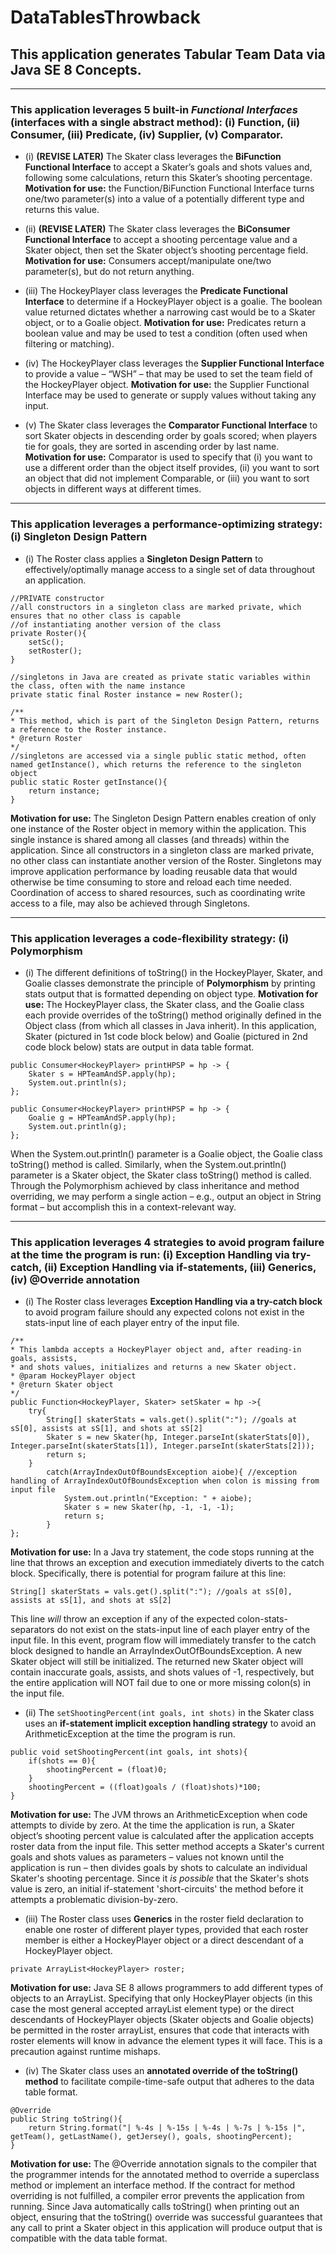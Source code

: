 # DataTablesThrowback
## This application generates Tabular Team Data via Java SE 8 Concepts.

______________________________________________________________________________________________________________________________________

### This application leverages 5 built-in *Functional Interfaces* (interfaces with a single abstract method): (i) Function, (ii) Consumer, (iii) Predicate, (iv) Supplier, (v) Comparator.

- (i) **(REVISE LATER)** The Skater class leverages the **BiFunction Functional Interface** to accept a Skater’s goals and shots values and, following some calculations, return this Skater’s shooting percentage.  **Motivation for use:** the Function/BiFunction Functional Interface turns one/two parameter(s) into a value of a potentially different type and returns this value.


- (ii) **(REVISE LATER)** The Skater class leverages the **BiConsumer Functional Interface** to accept a shooting percentage value and a Skater object, then set the Skater object’s shooting percentage field.  **Motivation for use:** Consumers accept/manipulate one/two parameter(s), but do not return anything.


- (iii) The HockeyPlayer class leverages the **Predicate Functional Interface** to determine if a HockeyPlayer object is a goalie.  The boolean value returned dictates whether a narrowing cast would be to a Skater object, or to a Goalie object.  **Motivation for use:** Predicates return a boolean value and may be used to test a condition (often used when filtering or matching).


- (iv) The HockeyPlayer class leverages the **Supplier Functional Interface** to provide a value – “WSH” – that may be used to set the team field of the HockeyPlayer object.  **Motivation for use:** the Supplier Functional Interface may be used to generate or supply values without taking any input.


- (v) The Skater class leverages the **Comparator Functional Interface** to sort Skater objects in descending order by goals scored; when players tie for goals, they are sorted in ascending order by last name.  **Motivation for use:** Comparator is used to specify that (i) you want to use a different order than the object itself provides, (ii) you want to sort an object that did not implement Comparable, or (iii) you want to sort objects in different ways at different times.

______________________________________________________________________________________________________________________________________
### This application leverages a performance-optimizing strategy: (i) Singleton Design Pattern
- (i) The Roster class applies a **Singleton Design Pattern** to effectively/optimally manage access to a single set of data throughout an application.  

```
//PRIVATE constructor
//all constructors in a singleton class are marked private, which ensures that no other class is capable
//of instantiating another version of the class
private Roster(){
	setSc();
	setRoster();
}
	
//singletons in Java are created as private static variables within the class, often with the name instance
private static final Roster instance = new Roster();
	
/**
* This method, which is part of the Singleton Design Pattern, returns a reference to the Roster instance.
* @return Roster
*/
//singletons are accessed via a single public static method, often named getInstance(), which returns the reference to the singleton object
public static Roster getInstance(){
	return instance;	
}
```
**Motivation for use:** The Singleton Design Pattern enables creation of only one instance of the Roster object in memory within the application.  This single instance is shared among all classes (and threads) within the application.  Since all constructors in a singleton class are marked private, no other class can instantiate another version of the Roster.  Singletons may improve application performance by loading reusable data that would otherwise be time consuming to store and reload each time needed.  Coordination of access to shared resources, such as coordinating write access to a file, may also be achieved through Singletons.

______________________________________________________________________________________________________________________________________
### This application leverages a code-flexibility strategy: (i) Polymorphism
- (i) The different definitions of toString() in the HockeyPlayer, Skater, and Goalie classes demonstrate the principle of **Polymorphism** by printing stats output that is formatted depending on object type.  **Motivation for use:** The HockeyPlayer class, the Skater class, and the Goalie class each provide overrides of the toString() method originally defined in the Object class (from which all classes in Java inherit).  In this application, Skater (pictured in 1st code block below) and Goalie (pictured in 2nd code block below) stats are output in data table format.  
```
public Consumer<HockeyPlayer> printHPSP = hp -> {
	Skater s = HPTeamAndSP.apply(hp);
	System.out.println(s);
};
```
```
public Consumer<HockeyPlayer> printHPSP = hp -> {
	Goalie g = HPTeamAndSP.apply(hp);
	System.out.println(g);
};
```
When the System.out.println() parameter is a Goalie object, the Goalie class toString() method is called.  Similarly, when the System.out.println() parameter is a Skater object, the Skater class toString() method is called.  Through the Polymorphism achieved by class inheritance and method overriding, we may perform a single action – e.g., output an object in String format – but accomplish this in a context-relevant way.
______________________________________________________________________________________________________________________________________
### This application leverages 4 strategies to avoid program failure at the time the program is run: (i) Exception Handling via try-catch, (ii) Exception Handling via if-statements, (iii) Generics, (iv) @Override annotation
- (i) The Roster class leverages **Exception Handling via a try-catch block** to avoid program failure should any expected colons not exist in the stats-input line of each player entry of the input file.

```
/**
* This lambda accepts a HockeyPlayer object and, after reading-in goals, assists, 
* and shots values, initializes and returns a new Skater object. 
* @param HockeyPlayer object
* @return Skater object
*/
public Function<HockeyPlayer, Skater> setSkater = hp ->{
	try{ 
		String[] skaterStats = vals.get().split(":"); //goals at sS[0], assists at sS[1], and shots at sS[2]
		Skater s = new Skater(hp, Integer.parseInt(skaterStats[0]), Integer.parseInt(skaterStats[1]), Integer.parseInt(skaterStats[2]));
		return s;
	}
    	catch(ArrayIndexOutOfBoundsException aiobe){ //exception handling of ArrayIndexOutOfBoundsException when colon is missing from input file
    		System.out.println("Exception: " + aiobe);	
    		Skater s = new Skater(hp, -1, -1, -1);
    		return s;
    	}
};
```

**Motivation for use:**  In a Java try statement, the code stops running at the line that throws an exception and execution immediately diverts to the catch block.  Specifically, there is potential for program failure at this line: 
```
String[] skaterStats = vals.get().split(":"); //goals at sS[0], assists at sS[1], and shots at sS[2]
```
This line *will* throw an exception if any of the expected colon-stats-separators do not exist on the stats-input line of each player entry of the input file.  In this event, program flow will immediately transfer to the catch block designed to handle an ArrayIndexOutOfBoundsException.  A new Skater object will still be initialized.  The returned new Skater object will contain inaccurate goals, assists, and shots values of -1, respectively, but the entire application will NOT fail due to one or more missing colon(s) in the input file.

- (ii) The ```setShootingPercent(int goals, int shots)``` in the Skater class uses an **if-statement implicit exception handling strategy** to avoid an ArithmeticException at the time the program is run.
```
public void setShootingPercent(int goals, int shots){
	if(shots == 0){
		shootingPercent = (float)0;
	}
	shootingPercent = ((float)goals / (float)shots)*100;	
}
``` 
**Motivation for use:** The JVM throws an ArithmeticException when code attempts to divide by zero.  At the time the application is run, a Skater object’s shooting percent value is calculated after the application accepts roster data from the input file.  This setter method accepts a Skater's current goals and shots values as parameters – values not known until the application is run – then divides goals by shots to calculate an individual Skater's shooting percentage.  Since it *is possible* that the Skater's shots value is zero, an initial if-statement 'short-circuits' the method before it attempts a problematic division-by-zero.

- (iii) The Roster class uses **Generics** in the roster field declaration to enable one roster of different player types, provided that each roster member is either a HockeyPlayer object or a direct descendant of a HockeyPlayer object.  

``` private ArrayList<HockeyPlayer> roster; ```

**Motivation for use:**  Java SE 8 allows programmers to add different types of objects to an ArrayList.  Specifying that only HockeyPlayer objects (in this case the most general accepted arrayList element type) or the direct descendants of HockeyPlayer objects (Skater objects and Goalie objects) be permitted in the roster arrayList, ensures that code that interacts with roster elements will know in advance the element types it will face.  This is a precaution against runtime mishaps.

- (iv) The Skater class uses an **annotated override of the toString() method** to facilitate compile-time-safe output that adheres to the data table format. 

```
@Override
public String toString(){
	return String.format("| %-4s | %-15s | %-4s | %-7s | %-15s |", getTeam(), getLastName(), getJersey(), goals, shootingPercent);
}
```

**Motivation for use:** The @Override annotation signals to the compiler that the programmer intends for the annotated method to override a superclass method or implement an interface method.  If the contract for method overriding is not fulfilled, a compiler error prevents the application from running.  Since Java automatically calls toString() when printing out an object, ensuring that the toString() override was successful guarantees that any call to print a Skater object in this application will produce output that is compatible with the data table format.
